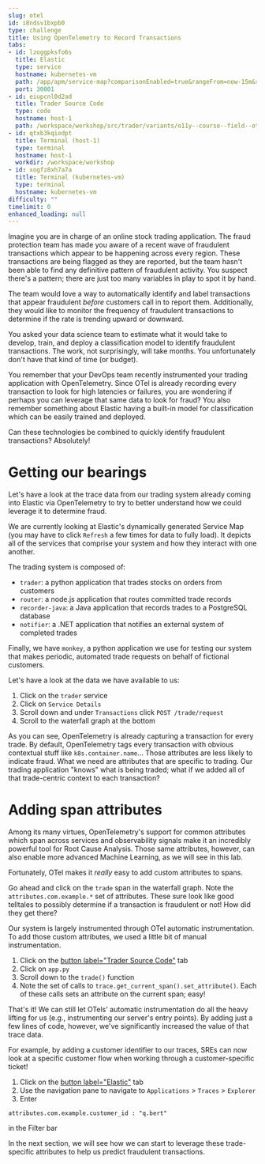 ```yaml
---
slug: otel
id: i8ndsv1bxpb0
type: challenge
title: Using OpenTelemetry to Record Transactions
tabs:
- id: lzoggpksfo6s
  title: Elastic
  type: service
  hostname: kubernetes-vm
  path: /app/apm/service-map?comparisonEnabled=true&rangeFrom=now-15m&rangeTo=now&offset=1d&kuery=data_stream.type%20:%22traces%22%20
  port: 30001
- id: eiupcnl0d2ad
  title: Trader Source Code
  type: code
  hostname: host-1
  path: /workspace/workshop/src/trader/variants/o11y--course--field--otel-200-fraud--main/app.py
- id: qtxb3kqiodpt
  title: Terminal (host-1)
  type: terminal
  hostname: host-1
  workdir: /workspace/workshop
- id: xogfz8xh7a7a
  title: Terminal (kubernetes-vm)
  type: terminal
  hostname: kubernetes-vm
difficulty: ""
timelimit: 0
enhanced_loading: null
---
```


Imagine you are in charge of an online stock trading application. The fraud protection team has made you aware of a recent wave of fraudulent transactions which appear to be happening across every region. These transactions are being flagged as they are reported, but the team hasn't been able to find any definitive pattern of fraudulent activity. You suspect there's a pattern; there are just too many variables in play to spot it by hand.

The team would love a way to automatically identify and label transactions that appear fraudulent _before_ customers call in to report them. Additionally, they would like to monitor the frequency of fraudulent transactions to determine if the rate is trending upward or downward.

You asked your data science team to estimate what it would take to develop, train, and deploy a classification model to identify fraudulent transactions. The work, not surprisingly, will take months. You unfortunately don't have that kind of time (or budget).

You remember that your DevOps team recently instrumented your trading application with OpenTelemetry. Since OTel is already recording every transaction to look for high latencies or failures, you are wondering if perhaps you can leverage that same data to look for fraud? You also remember something about Elastic having a built-in model for classification which can be easily trained and deployed.

Can these technologies be combined to quickly identify fraudulent transactions? Absolutely!

Getting our bearings
===

Let's have a look at the trace data from our trading system already coming into Elastic via OpenTelemetry to try to better understand how we could leverage it to determine fraud.

We are currently looking at Elastic's dynamically generated Service Map (you may have to click `Refresh` a few times for data to fully load). It depicts all of the services that comprise your system and how they interact with one another.

The trading system is composed of:
* `trader`: a python application that trades stocks on orders from customers
* `router`: a node.js application that routes committed trade records
* `recorder-java`: a Java application that records trades to a PostgreSQL database
* `notifier`: a .NET application that notifies an external system of completed trades

Finally, we have `monkey`, a python application we use for testing our system that makes periodic, automated trade requests on behalf of fictional customers.

Let's have a look at the data we have available to us:

1. Click on the `trader` service
2. Click on `Service Details`
3. Scroll down and under `Transactions` click `POST /trade/request`
4. Scroll to the waterfall graph at the bottom

As you can see, OpenTelemetry is already capturing a transaction for every trade. By default, OpenTelemetry tags every transaction with obvious contextual stuff like `k8s.container.name`... Those attributes are less likely to indicate fraud. What we need are attributes that are specific to trading. Our trading application "knows" what is being traded; what if we added all of that trade-centric context to each transaction?

Adding span attributes
===

Among its many virtues, OpenTelemetry's support for common attributes which span across services and observability signals make it an incredibly powerful tool for Root Cause Analysis. Those same attributes, however, can also enable more advanced Machine Learning, as we will see in this lab.

Fortunately, OTel makes it _really_ easy to add custom attributes to spans.

Go ahead and click on the `trade` span in the waterfall graph. Note the `attributes.com.example.*` set of attributes. These sure look like good telltales to possibly determine if a transaction is fraudulent or not! How did they get there?

Our system is largely instrumented through OTel automatic instrumentation. To add those custom attributes, we used a little bit of manual instrumentation.
1. Click on the [button label="Trader Source Code"](tab-1) tab
2. Click on `app.py`
3. Scroll down to the `trade()` function
4. Note the set of calls to `trace.get_current_span().set_attribute()`. Each of these calls sets an attribute on the current span; easy!

That's it! We can still let OTels' automatic instrumentation do all the heavy lifting for us (e.g., instrumenting our server's entry points). By adding just a few lines of code, however, we've significantly increased the value of that trace data.

For example, by adding a customer identifier to our traces, SREs can now look at a specific customer flow when working through a customer-specific ticket!
1. Click on the [button label="Elastic"](tab-0) tab
2. Use the navigation pane to navigate to `Applications` > `Traces` > `Explorer`
3. Enter
  ```
  attributes.com.example.customer_id : "q.bert"
  ```
  in the Filter bar

In the next section, we will see how we can start to leverage these trade-specific attributes to help us predict fraudulent transactions.

